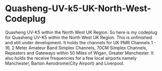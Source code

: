 # Quasheng-UV-k5-UK-North-West-Codeplug
Quasheng UV-K5 within the North West UK Region. 
So here is my codeplug for Quasheng UV-K5 within the North West UK Region. This is unfinished and still under development. It holds the channels for UK PMR Channels 1 - 16, 2 Meter Amateur Band Simplex Channels, 70CM Simplex Channels, Repeaters and Gateways within 50 Miles of Wigan, Greater Manchester. It also holds the receive frequencies for a few local airports namely Manchester, Barton Aerodrome(City Airport) and Liverpool.
